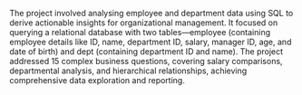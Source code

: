 The project involved analysing employee and department data using SQL to derive actionable insights for organizational management. It focused on querying a relational database with two tables—employee (containing employee details like ID, name, department ID, salary, manager ID, age, and date of birth) and dept (containing department ID and name). The project addressed 15 complex business questions, covering salary comparisons, departmental analysis, and hierarchical relationships, achieving comprehensive data exploration and reporting.

